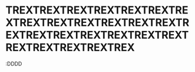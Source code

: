 # TREXTREXTREXTREXTREXTREXTREXTREXTREXTREXTREXTREXTREXTREXTREXTREXTREXTREXTREXTREXTREXTREXTREXTREXTREX
:DDDD
